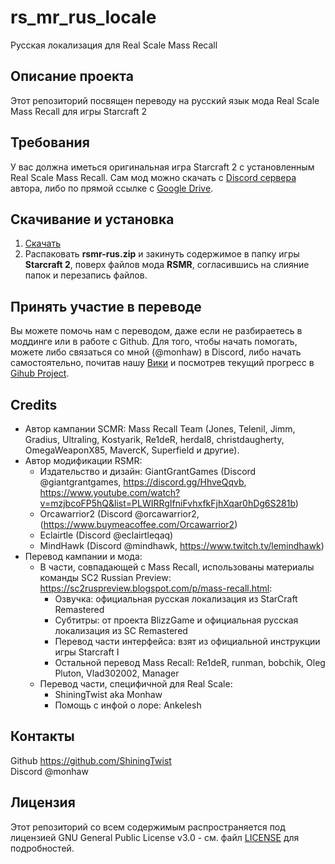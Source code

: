 # rs\_mr\_rus_locale
Русская локализация для Real Scale Mass Recall


## Описание проекта

Этот репозиторий посвящен переводу на русский язык мода Real Scale Mass Recall для игры Starcraft 2


## Требования

У вас должна иметься оригинальная игра Starcraft 2 с установленным Real Scale Mass Recall. Сам мод можно скачать с [Discord сервера](https://discord.com/invite/UCDyZyr6gg) автора, либо по прямой ссылке с [Google Drive](https://drive.google.com/drive/folders/1PwvujsEzCTnpe642MrFnImB1U1ZjozKw?usp=drive_link).


## Скачивание и установка

1. [Скачать](https://github.com/ShiningTwist/rs_mr_rus_locale/releases)   
2. Распаковать **rsmr-rus.zip** и закинуть содержимое в папку игры **Starcraft 2**, поверх файлов мода **RSMR**, согласившись на слияние папок и перезапись файлов. 


## Принять участие в переводе

Вы можете помочь нам с переводом, даже если не разбираетесь в моддинге или в работе с Github. Для того, чтобы начать помогать, можете либо связаться со мной (@monhaw) в Discord, либо начать самостоятельно, почитав нашу [Вики](https://github.com/ShiningTwist/rs_mr_rus_locale/wiki) и посмотрев текущий прогресс в [Gihub Project](https://github.com/users/ShiningTwist/projects/5).


## Credits


* Автор кампании SCMR:
Mass Recall Team (Jones, Telenil, Jimm, Gradius, Ultraling, Kostyarik, Re1deR, herdal8, christdaugherty, OmegaWeaponX85, MavercK, Superfield и другие).
* Автор модификации RSMR:
    - Издательство и дизайн: GiantGrantGames (Discord @giantgrantgames, https://discord.gg/HhveQqvb, https://www.youtube.com/watch?v=mzjbcoFP5hQ&list=PLWIRRgIfniFvhxfkFjhXqar0hDg6S281b)  
    - Orcawarrior2 (Discord @orcawarrior2, (https://www.buymeacoffee.com/Orcawarrior2)
    - Eclairtle (Discord @eclairtleqaq)
    - MindHawk (Discord @mindhawk, https://www.twitch.tv/lemindhawk)
* Перевод кампании и мода:
  + В части, совпадающей с Mass Recall, использованы материалы команды SC2 Russian Preview: https://sc2ruspreview.blogspot.com/p/mass-recall.html:
      * Озвучка: официальная русская локализация из StarCraft Remastered
      * Субтитры: от проекта BlizzGame и официальная русская локализация из SC Remastered
      * Перевод части интерфейса: взят из официальной инструкции игры Starcraft I
      * Остальной перевод Mass Recall: Re1deR, runman, bobchik, Oleg Pluton, Vlad302002, Manager
   + Перевод части, специфичной для Real Scale:
      * ShiningTwist aka Monhaw
      * Помощь с инфой о лоре: Ankelesh
    

## Контакты
Github https://github.com/ShiningTwist              
Discord @monhaw

## Лицензия

Этот репозиторий со всем содержимым распространяется под лицензией GNU General Public License v3.0 - см. файл [LICENSE](LICENSE) для подробностей.
